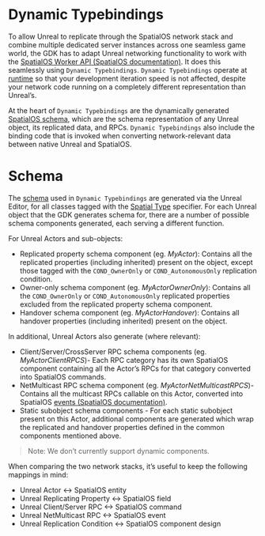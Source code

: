 # Dynamic Typebindings
To allow Unreal to replicate through the SpatialOS network stack and combine multiple dedicated server instances across one seamless game world, the GDK has to adapt Unreal networking functionality to work with the [SpatialOS Worker API (SpatialOS documentation)](https://docs.improbable.io/reference/latest/capi/introduction). It does  this seamlessly using `Dynamic Typebindings`. `Dynamic Typebindings` operate at [runtime]({{urlRoot}}/content/glossary#spatialos-runtime) so that your development iteration speed is not affected, despite your network code running on a completely different representation than Unreal’s.

At the heart of `Dynamic Typebindings` are the dynamically generated [SpatialOS schema]({{urlRoot}}/content/glossary#schema), which are the schema representation of any Unreal object, its replicated data, and RPCs. `Dynamic Typebindings` also include the binding code that is invoked when converting network-relevant data between native Unreal and SpatialOS.

# Schema
The [schema]({{urlRoot}}/content/glossary#schema) used in `Dynamic Typebindings` are generated via the Unreal Editor, for all classes tagged with the [Spatial Type]({{urlRoot}}/content/spatial-type) specifier. For each Unreal object that the GDK generates schema for, there are a number of possible schema components generated, each serving a different function.

For Unreal Actors and sub-objects:

* Replicated property schema component (eg. _MyActor_): Contains all the replicated properties (including inherited) present on the object, except those tagged with the `COND_OwnerOnly` or `COND_AutonomousOnly` replication condition.
* Owner-only schema component (eg. _MyActorOwnerOnly_): Contains all the `COND_OwnerOnly` or `COND_AutonomousOnly` replicated properties excluded from the replicated property schema component.
* Handover schema component (eg. _MyActorHandover_): Contains all handover properties (including inherited) present on the object.

In additional, Unreal Actors also generate (where relevant):

* Client/Server/CrossServer RPC schema components (eg. _MyActorClientRPCS_)- Each RPC category has its own SpatialOS component containing all the Actor’s RPCs for that category converted into SpatialOS commands.
* NetMulticast RPC schema component (eg. _MyActorNetMulticastRPCS_)- Contains all the multicast RPCs callable on this Actor, converted into SpatialOS [events (SpatialOS documentation)](https://docs.improbable.io/reference/latest/shared/glossary#event).
* Static subobject schema components - For each static subobject present on this Actor, additional components are generated which wrap the replicated and handover properties defined in the common components mentioned above.

> Note: We don’t currently support dynamic components.

When comparing the two network stacks, it’s useful to keep the following mappings in mind:

* Unreal Actor <-> SpatialOS entity
* Unreal Replicating Property <-> SpatialOS field
* Unreal Client/Server RPC <-> SpatialOS command
* Unreal NetMulticast RPC <-> SpatialOS event
* Unreal Replication Condition <-> SpatialOS component design